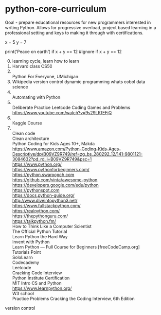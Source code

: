 # python-core-curriculum

Goal - prepare educational resources for new programmers interested in writing Python. Allows for progressive overload, project based learning in a professional setting and keys to making it through with certifications.

x = 5
y = 7

print('Peace on earth')
     if x + y == 12
    #ignore if x + y == 12





0. learning cycle, learn how to learn
1. Harvard class CS50
2. <br>Python For Everyone, UMichigan
3. Wikipedia
     version control
     dynamic programming
     whats cobol
     data science 
4. <br/>Automating with Python
5. <br/>Deliberate Practice
    Leetcode
    Coding Games and Problems
https://www.youtube.com/watch?v=9s29LKfEFjQ
5. <br/>Kaggle Course
7. <br/>Clean code
<br/>Clean architecture
<br/>Python Coding for Kids Ages 10+, Makda https://www.amazon.com/Python-Coding-Kids-Ages-Descriptive/dp/B09VZ9R749/ref=zg_bs_280292_12/141-9801121-3084632?pd_rd_i=B09VZ9R749&psc=1
<br>https://www.python.org/
<br>https://www.pythonforbeginners.com/
<br>https://python.swaroopch.com
<br>https://github.com/vinta/awesome-python
<br>https://developers.google.com/edu/python
<br>https://pythonspot.com
<br>https://docs.python-guide.org/
<br>http://www.diveintopython3.net/
<br>https://www.fullstackpython.com/
<br>https://realpython.com/
<br>https://thepythonguru.com/
<br>https://talkpython.fm/
<br>How to Think Like a Computer Scientist
<br>The Official Python Tutorial
<br>Learn Python the Hard Way
<br>Invent with Python
<br>Learn Python — Full Course for Beginners [freeCodeCamp.org]
<br>Tutorials Point
<br>SoloLearn
<br>Codecademy
<br>Leetcode
<br>Cracking Code Interview
<br>Python Institute Certification
<br>MIT Intro CS and Python
<br>https://www.learnpython.org/
<br>W3 school
<br>Practice Problems
Cracking the Coding Interview, 6th Edition 

version control

